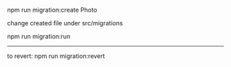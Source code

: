 npm run migration:create Photo

change created file under src/migrations

npm run migration:run

---

to revert: npm run migration:revert
